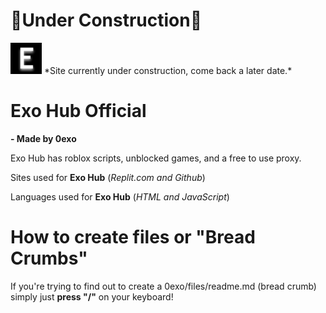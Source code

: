 # 🚧Under Construction🚧
<img src="https://raw.githubusercontent.com/0exo/0exo.github.io/main/exo.jpg" height="50" width="50">
*Site currently under construction, come back a later date.*




# Exo Hub Official

**- Made by 0exo**

Exo Hub has roblox scripts, unblocked games, and a free to use proxy.


Sites used for **Exo Hub** (*Replit.com and Github*)

Languages used for **Exo Hub** (*HTML and JavaScript*)

# How to create files or "Bread Crumbs"

If you're trying to find out to create a 0exo/files/readme.md (bread crumb) simply just **press "/"** on your keyboard!
